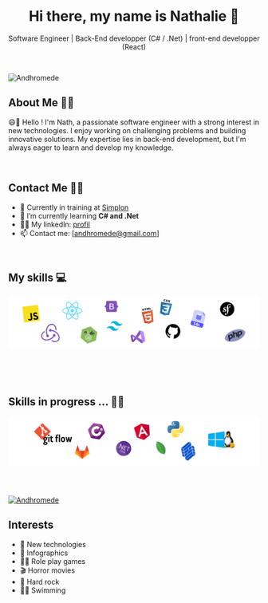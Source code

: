 
<!--
**Andhromede/Andhromede** is a ✨ _special_ ✨ repository because its `README.md` (this file) appears on your GitHub profile.

Here are some ideas to get you started:

- 🔭 I’m currently working on ...
- 🌱 I’m currently learning ...
- 👯 I’m looking to collaborate on ...
- 🤔 I’m looking for help with ...
- 💬 Ask me about ...
- 📫 How to reach me: ...
- 😄 Pronouns: ...
- ⚡ Fun fact: ...
-->

<h1 align="center">Hi there, my name is Nathalie 👋</h1>
<p align="center">Software Engineer | Back-End developper (C# / .Net) | front-end developper (React)</p>

<br>

<p align="left"> <img src="https://komarev.com/ghpvc/?username=Andhromede&label=Profile%20views&color=0e75b6&style=flat" alt="Andhromede"/></p>


<!-- ABOUT ME -->
## About Me 🕵️‍♀️
😄💬 Hello ! I'm Nath, a passionate software engineer with a strong interest in new technologies. I enjoy working on challenging problems and building innovative solutions. My expertise lies in back-end development, but I'm always eager to learn and develop my knowledge.

<br>

<!-- CONTACT -->
## Contact Me ✍🏻

<!-- * 🔖 Discover my [Portfolio (...incoming...)]( )<br/> -->
* 💼 Currently in training at [Simplon](https://simplon.co/)
* 🔭 I’m currently learning __C# and .Net__
* 👩‍💻 My linkedIn: [profil](https://www.linkedin.com/in/nathalie-gibilaro/)
* 📫 Contact me: [andhromede@gmail.com]


<br>


<!-- SKILLS -->
## My skills 💻

<p align="center">
  <img align="center" alt="Skills" src="img/technos0.png"/>
</p>

</br> </br> </br>

<!-- ![preview](https://raw.githubusercontent.com/Platane/snk/output/github-contribution-grid-snake.gif) -->



<!-- IN PROGRESS -->
## Skills in progress ... ✍🏻

<p align="center">
  <!-- <img align="center" alt="Skills" src="https://zupimages.net/up/23/21/8nb5.png"/> -->
  <img align="center" alt="Skills" src="img/technos1.png"/>
</p>


<br/> <br/>

<p align="left"> 
    <a href="https://github.com/ryo-ma/github-profile-trophy">
        <img src="https://github-profile-trophy.vercel.app/?username=Andhromede" alt="Andhromede"/>
    </a>
</p>


<!-- INTERESTS -->
## Interests
- 📱 New technologies
- 🎨 Infographics
- 🧙‍♀️ Role play games
- 🎬 Horror movies
- 🎸 Hard rock
- 🏊‍♀️ Swimming

